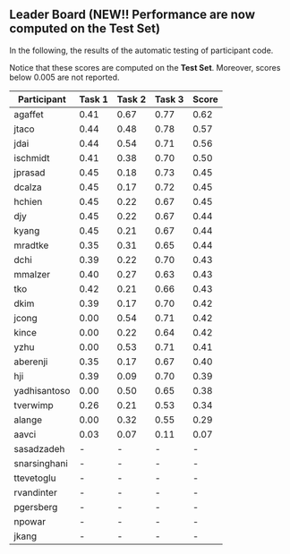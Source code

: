 ## Leader Board (NEW!! Performance are now computed on the Test Set)

In the following, the results of the automatic testing of participant code.

Notice that these scores are computed on the **Test Set**. Moreover, scores below 0.005 are not reported.

| Participant  | Task 1 | Task 2 | Task 3 | Score |
|---|---|---|---|---|
| agaffet | 0.41 | 0.67 |  0.77 | 0.62 | 
| jtaco | 0.44 | 0.48 |  0.78 | 0.57 | 
| jdai | 0.44 | 0.54 |  0.71 | 0.56 | 
| ischmidt | 0.41 | 0.38 |  0.70 | 0.50 | 
| jprasad | 0.45 | 0.18 |  0.73 | 0.45 | 
| dcalza | 0.45 | 0.17 |  0.72 | 0.45 | 
| hchien | 0.45 | 0.22 |  0.67 | 0.45 | 
| djy | 0.45 | 0.22 |  0.67 | 0.44 | 
| kyang | 0.45 | 0.21 |  0.67 | 0.44 | 
| mradtke | 0.35 | 0.31 |  0.65 | 0.44 | 
| dchi | 0.39 | 0.22 |  0.70 | 0.43 | 
| mmalzer | 0.40 | 0.27 |  0.63 | 0.43 | 
| tko | 0.42 | 0.21 |  0.66 | 0.43 | 
| dkim | 0.39 | 0.17 |  0.70 | 0.42 | 
| jcong | 0.00 | 0.54 |  0.71 | 0.42 | 
| kince | 0.00 | 0.22 |  0.64 | 0.42 | 
| yzhu | 0.00 | 0.53 |  0.71 | 0.41 | 
| aberenji | 0.35 | 0.17 |  0.67 | 0.40 | 
| hji | 0.39 | 0.09 |  0.70 | 0.39 | 
| yadhisantoso | 0.00 | 0.50 |  0.65 | 0.38 | 
| tverwimp | 0.26 | 0.21 |  0.53 | 0.34 | 
| alange | 0.00 | 0.32 |  0.55 | 0.29 | 
| aavci | 0.03 | 0.07 |  0.11 | 0.07 | 
| sasadzadeh | - | - |  - | - | 
| snarsinghani | - | - |  - | - | 
| ttevetoglu | - | - |  - | - | 
| rvandinter | - | - |  - | - | 
| pgersberg | - | - |  - | - | 
| npowar | - | - |  - | - | 
| jkang | - | - |  - | - | 


